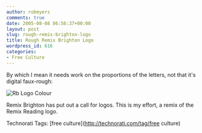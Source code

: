 ```yaml
---
author: robmyers
comments: true
date: 2005-08-08 06:56:37+00:00
layout: post
slug: rough-remix-brighton-logo
title: Rough Remix Brighton Logo
wordpress_id: 616
categories:
- Free Culture
---
```


  
By which I mean it needs work on the proportions of the letters, not that it's digital faux-rough:  


  
![Rb Logo Colour](/wp-content/rb_logo_colour.jpg)  


  
Remix Brighton has put out a call for logos. This is my effort, a remix of the Remix Reading logo.  


  


Technorati Tags: [free culture](http://technorati.com/tag/free culture)

  


